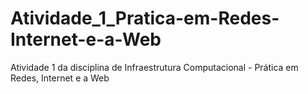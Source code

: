 # Atividade_1_Pratica-em-Redes-Internet-e-a-Web
Atividade 1 da disciplina de Infraestrutura Computacional - Prática em Redes, Internet e a Web
